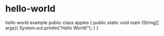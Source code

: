 # hello-world
hello world example
public class apples {
    public static void main (String[] args){
    System.out.println("Hello World!");
    }
}
